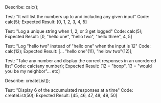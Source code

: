 Describe: calc();

Test: "It will list the numbers up to and including any given input"
Code: calc(5);
Expected Result: [0, 1, 2, 3, 4, 5]

Test: "Log a unique string when 1, 2, or 3 get logged"
Code: calc(5);
Expected Result: [0, "hello one", "hello two", "hello three", 4, 5]

Test: "Log "hello two" instead of "hello one" when the input is 12"
Code: calc(12);
Expected Result: [... "hello one"(11), "hellow two"(12)];

Test: "Take any number and display the correct responses in an unordered list"
Code: calc(any number);
Expected Result: [12 = "boop", 13 = "would you be my neighbor"... etc]

Describe: createList();

Test: "Display 6 of the accumulated responses at a time"
Code: createList(50);
Expected Result: [45, 46, 47, 48, 49, 50]